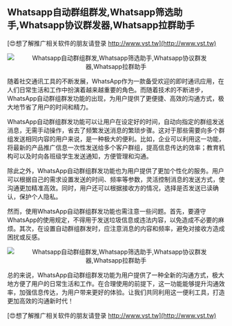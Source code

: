 ## **Whatsapp自动群组群发,Whatsapp筛选助手,Whatsapp协议群发器,Whatsapp拉群助手**

[😍想了解推广相关软件的朋友请登录 http://www.vst.tw](http://www.vst.tw)

 <center><img src="https://vst.tw/MP4/tuiguang/png/2.png" alt="Whatsapp自动群组群发,Whatsapp筛选助手,Whatsapp协议群发器,Whatsapp拉群助手"></center>

随着社交通讯工具的不断发展，WhatsApp作为一款备受欢迎的即时通讯应用，在人们日常生活和工作中扮演着越来越重要的角色。而随着技术的不断进步，WhatsApp自动群组群发功能的出现，为用户提供了更便捷、高效的沟通方式，极大地节省了用户的时间和精力。

WhatsApp自动群组群发功能可以让用户在设定好的时间，自动向指定的群组发送消息，无需手动操作，省去了频繁发送消息的繁琐步骤。这对于那些需要向多个群组发送相同内容的用户来说，是一种极大的便利。比如，企业可以利用这一功能，将最新的产品推广信息一次性发送给多个客户群组，提高信息传达的效率；教育机构可以及时向各班级学生发送通知，方便管理和沟通。

除此之外，WhatsApp自动群组群发功能也为用户提供了更加个性化的服务。用户可以根据自己的需求设置发送的时间、频率等参数，灵活控制消息的发送方式，使沟通更加精准高效。同时，用户还可以根据接收方的情况，选择是否发送已读确认，保护个人隐私。

然而，使用WhatsApp自动群组群发功能也需注意一些问题。首先，要遵守WhatsApp的使用规定，不得用于发送垃圾信息或违法内容，以免造成不必要的麻烦。其次，在设置自动群组群发时，应注意消息的内容和频率，避免对接收方造成困扰或反感。

 <center><img src="https://vst.tw/MP4/tuiguang/png/3.png" alt="Whatsapp自动群组群发,Whatsapp筛选助手,Whatsapp协议群发器,Whatsapp拉群助手"></center>

总的来说，WhatsApp自动群组群发功能为用户提供了一种全新的沟通方式，极大地方便了用户的日常生活和工作。在合理使用的前提下，这一功能能够提升沟通效率，加强信息传达，为用户带来更好的体验。让我们共同利用这一便利工具，打造更加高效的沟通新时代！

[😍想了解推广相关软件的朋友请登录 http://www.vst.tw](http://www.vst.tw)




